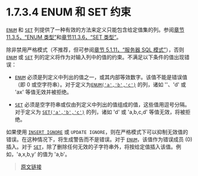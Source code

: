 # 1.7.3.4 ENUM 和 SET 约束

[`ENUM`](/11/11.3/11.3.5/enum.html) 和 [`SET`](/11/11.3/11.3.6/set.html) 列提供了一种有效的方法来定义只能包含给定值集的列。参阅[章节11.3.5，“ENUM 类型”](/11/11.3/11.3.5/enum.html)和[章节11.3.6，“SET 类型”](/11/11.3/11.3.6/set.html)。

除非禁用严格模式（不推荐，但可参阅[章节 5.1.11，“服务器 SQL 模式”](/5/5.1/5.1.11/sql-mode.html)），否则 [`ENUM`](/11/11.3/11.3.5/enum.html) 或 [`SET`](/11/11.3/11.3.6/set.html) 列的定义将作为对输入列中的值的约束。不满足以下条件的值出现错误：

- [`ENUM`](/11/11.3/11.3.5/enum.html) 必须是列定义中列出的值之一，或其内部等效数字。该值不能是错误值（即 0 或空字符串）。对于定义为[`ENUM('a','b','c')`](/11/11.3/11.3.5/enum.html) 的列，诸如 ''、'd' 或 'ax' 等值无效并被拒绝。

- [`SET`](/11/11.3/11.3.6/set.html) 必须是空字符串或仅由列定义中列出的值组成的值，这些值用逗号分隔。对于定义为 [`SET('a','b','c')`](/11/11.3/11.3.6/set.html) 的列，诸如 'd' 或 'a,b,c,d' 等值无效，将被拒绝。

如果使用 [`INSERT IGNORE`](/13/13.2/13.2.6/insert.html) 或 `UPDATE IGNORE`，则在严格模式下可以抑制无效值的错误。在这种情况下，将生成警告而不是错误。对于 [`ENUM`](/11/11.3/11.3.5/enum.html)，该值作为错误成员 (0) 插入。对于 [`SET`](/11/11.3/11.3.6/set.html)，除了删除任何无效的子字符串外，将按给定值插入该值。例如，'a,x,b,y' 的值为 'a,b'。

> [原文链接](https://dev.mysql.com/doc/refman/8.0/en/constraint-enum.html)
